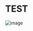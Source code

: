# TEST

![image](https://github.com/Derrick36Sun/TEST/assets/97777028/2dc3ebf2-5bd3-48c6-a065-c18344206339)
